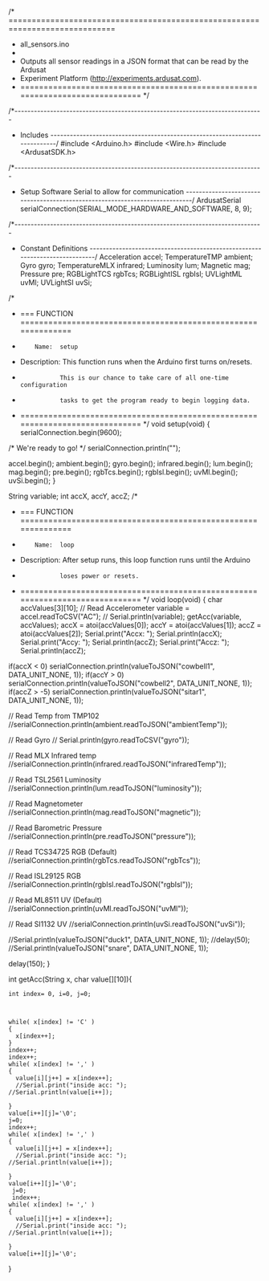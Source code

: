 /* =============================================================================
 * all_sensors.ino
 *
 * Outputs all sensor readings in a JSON format that can be read by the Ardusat
 * Experiment Platform (http://experiments.ardusat.com).
 * =============================================================================
 */


/*-----------------------------------------------------------------------------
 *  Includes
 *----------------------------------------------------------------------------*/
#include <Arduino.h>
#include <Wire.h>
#include <ArdusatSDK.h>


/*-----------------------------------------------------------------------------
 *  Setup Software Serial to allow for communication
 *----------------------------------------------------------------------------*/
ArdusatSerial serialConnection(SERIAL_MODE_HARDWARE_AND_SOFTWARE, 8, 9);


/*-----------------------------------------------------------------------------
 *  Constant Definitions
 *----------------------------------------------------------------------------*/
Acceleration accel;
TemperatureTMP ambient;
Gyro gyro;
TemperatureMLX infrared;
Luminosity lum;
Magnetic mag;
Pressure pre;
RGBLightTCS rgbTcs;
RGBLightISL rgbIsl;
UVLightML uvMl;
UVLightSI uvSi;


/* 
 * ===  FUNCTION  ==============================================================
 *         Name:  setup
 *  Description:  This function runs when the Arduino first turns on/resets.
 *                This is our chance to take care of all one-time configuration
 *                tasks to get the program ready to begin logging data.
 * =============================================================================
 */
void setup(void)
{
  serialConnection.begin(9600);

  /* We're ready to go! */
  serialConnection.println("");

  accel.begin();
  ambient.begin();
  gyro.begin();
  infrared.begin();
  lum.begin();
  mag.begin();
  pre.begin();
  rgbTcs.begin();
  rgbIsl.begin();
  uvMl.begin();
  uvSi.begin();
}

String variable;
int accX, accY, accZ;
/* 
 * ===  FUNCTION  ==============================================================
 *         Name:  loop
 *  Description:  After setup runs, this loop function runs until the Arduino 
 *                loses power or resets.
 * =============================================================================
 */
void loop(void)
{
  char accValues[3][10];
  // Read Accelerometer
  variable = accel.readToCSV("AC");
 // Serial.println(variable);
  getAcc(variable, accValues);
  accX = atoi(accValues[0]);
  accY = atoi(accValues[1]);
  accZ = atoi(accValues[2]);
  Serial.print("Accx: ");
  Serial.println(accX);
  Serial.print("Accy: ");
  Serial.println(accZ);
  Serial.print("Accz: ");
  Serial.println(accZ);

  if(accX < 0)
    serialConnection.println(valueToJSON("cowbell1", DATA_UNIT_NONE, 1));
  if(accY > 0)
    serialConnection.println(valueToJSON("cowbell2", DATA_UNIT_NONE, 1));
  if(accZ > -5)
    serialConnection.println(valueToJSON("sitar1", DATA_UNIT_NONE, 1));

  // Read Temp from TMP102
  //serialConnection.println(ambient.readToJSON("ambientTemp"));

  // Read Gyro
 // Serial.println(gyro.readToCSV("gyro"));

  // Read MLX Infrared temp
  //serialConnection.println(infrared.readToJSON("infraredTemp"));

  // Read TSL2561 Luminosity
  //serialConnection.println(lum.readToJSON("luminosity"));

  // Read Magnetometer
  //serialConnection.println(mag.readToJSON("magnetic"));

  // Read Barometric Pressure
  //serialConnection.println(pre.readToJSON("pressure"));

  // Read TCS34725 RGB (Default)
  //serialConnection.println(rgbTcs.readToJSON("rgbTcs"));

  // Read ISL29125 RGB
  //serialConnection.println(rgbIsl.readToJSON("rgbIsl"));

  // Read ML8511 UV (Default)
  //serialConnection.println(uvMl.readToJSON("uvMl"));

  // Read SI1132 UV
  //serialConnection.println(uvSi.readToJSON("uvSi"));
  
  //Serial.println(valueToJSON("duck1", DATA_UNIT_NONE, 1));
  //delay(50);
  //Serial.println(valueToJSON("snare", DATA_UNIT_NONE, 1));




  delay(150);
} 


int getAcc(String x, char value[][10]){
  
    int index= 0, i=0, j=0;
   
   

    while( x[index] != 'C' )
    {
      x[index++];
    }
    index++;
    index++;
    while( x[index] != ',' )
    {
      value[i][j++] = x[index++];
      //Serial.print("inside acc: ");
    //Serial.println(value[i++]);
      
    }
    value[i++][j]='\0';
    j=0;
    index++;
    while( x[index] != ',' )
    {
      value[i][j++] = x[index++];
      //Serial.print("inside acc: ");
    //Serial.println(value[i++]);
      
    }
    value[i++][j]='\0';
     j=0;
     index++;
    while( x[index] != ',' )
    {
      value[i][j++] = x[index++];
      //Serial.print("inside acc: ");
    //Serial.println(value[i++]);
      
    }
    value[i++][j]='\0';


  
}
